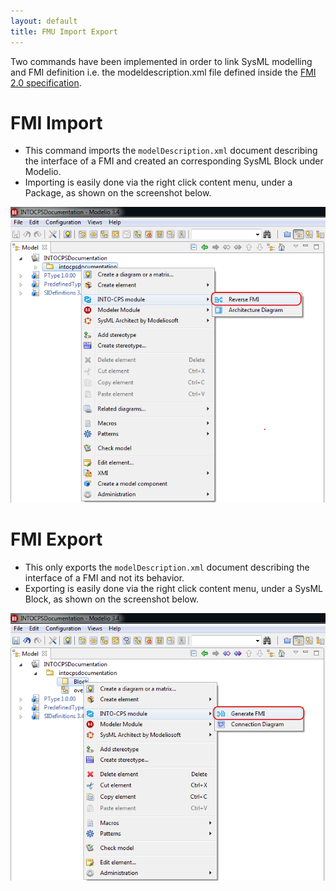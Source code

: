 ```yaml
---
layout: default
title: FMU Import Export
---
```


Two commands have been implemented in order to link SysML modelling and FMI definition i.e. the modeldescription.xml file defined inside the [FMI 2.0 specification][3].

# FMI Import

* This command imports the `modelDescription.xml` document describing the interface of a FMI and created an corresponding SysML Block under Modelio.
* Importing is easily done via the right click content menu, under a Package, as shown on the screenshot below.

![1]


# FMI Export

* This only exports the `modelDescription.xml` document describing the interface of a FMI and not its behavior.
* Exporting is easily done via the right click content menu, under a SysML Block, as shown on the screenshot below.

![2]

[1]: reversefmi.png

[2]: generatefmi.png

[3]: https://www.fmi-standard.org/downloads
